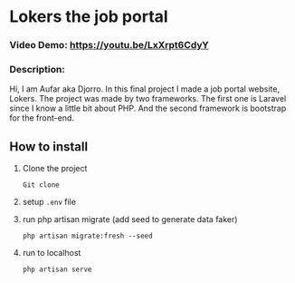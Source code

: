 # Lokers the job portal

### Video Demo: https://youtu.be/LxXrpt6CdyY

### Description:

Hi, I am Aufar aka Djorro. In this final project I made a job portal website, Lokers. The project was made by two frameworks. The first one is Laravel since I know a little bit about PHP. And the second framework is bootstrap for the front-end.

## How to install

1. Clone the project

    ```
    Git clone
    ```

2. setup `.env` file
3. run php artisan migrate (add seed to generate data faker)
    ```
    php artisan migrate:fresh --seed
    ```
4. run to localhost
    ```
    php artisan serve
    ```
